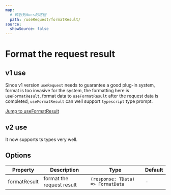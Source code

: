 ```yaml
---
map:
  # 映射到docs的路径
  path: /useRequest/formatResult/
source:
  showSource: false
---
```


# Format the request result

## v1 use

Since v1 version `useRequest` needs to guarantee a good plug-in system, format is too invasive for the system, the formatting here is `useFormatResult`, format data to `useFormatResult` after the request data is completed, `useFormatResult` can well support `typescript` type prompt. <br />

<a href="/docs/hooks/en/useFormatResult/" >Jump to useFormatResult</a>

## v2 use

It now supports ts types very well.

<demo src="request-formatResult/demo.vue"
     language="vue"
     title=""
     desc="format the request result"> </demo>

## Options

| Property     | Description               | Type                              | Default |
| ------------ | ------------------------- | --------------------------------- | ------- |
| formatResult | format the request result | `(response: TData) => FormatData` | -       |

